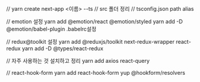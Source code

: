 // yarn create next-app <이름> --ts
// src 폴더 정리
// tsconfig.json path alias

// emotion 설정
yarn add @emotion/react @emotion/styled
yarn add -D @emotion/babel-plugin
.babelrc설정

// redux@toolkit 설정
yarn add @reduxjs/toolkit next-redux-wrapper react-redux
yarn add -D @types/react-redux

// 자주 사용하는 것 설치하고 정리
yarn add axios react-query

// react-hook-form
yarn add react-hook-form yup @hookform/resolvers
